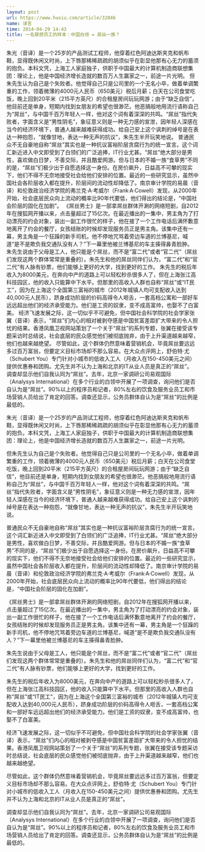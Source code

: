 ```yaml
---
layout: post
url: https://www.huxiu.com/article/32846
name: 译言
time: 2014-04-29 14:43
title: 一名联想员工的样本：中国白领 = 屌丝一族？
---
```

朱光（音译）是一个25岁的产品测试工程师，他穿着红色阿迪达斯夹克和帆布鞋，显得既休闲又时尚，上下唇那稀稀疏疏的胡须似乎在彰显他那有心无力的蓄须的抱负。本科文凭，上海工人家庭独子，供职于中国最大的计算机制造商联想集团：理论上，他是中国经济增长造就的数百万人生赢家之一，前途一片光明。 但朱先生认为自己是个失败者。他觉得自己只是公司里的一个无名小卒，做着单调繁重的工作，领着微薄的4000元人民币（650美元）税后月薪；白天在公司食堂吃饭，晚上回到20平米（215平方英尺）的合租屋房间玩玩网游；由于“缺乏自信”，他目前还是单身，短期内找到女朋友的希望也很渺茫。他恶搞般地用流行语称自己为“屌丝”，与中国千百万年轻人一样，他对这个词有着深深的共鸣。“屌丝”指代失败者，字面含义是“男性阴毛”，象征意义则是一种无力感的宣泄，因年轻人深感在当今的经济环境下，普通人越来越难获得成功。给自己安上这个讽刺的绰号是在表达一种抱怨，“就像甘地，表达一种无声的抗议”，朱先生半开玩笑地说。 普通民众不无自豪地自称“屌丝”其实也是一种抗议富裕阶层贪腐行为的统一宣言。这个词汇新近进入中文即受到了白领们的广泛追捧，IT行业尤甚。“屌丝”绝大部分是男性，喜欢做白日梦，不善交际，并且酷爱网游。但与日本的不婚一族“食草男”不同的是，“屌丝”们极少出于自愿选择这一身份。在房价飙升，日益高不可攀的现实下，他们不得不无奈地接受社会给他们安排的位置。最近的一些研究显示，虽然中国社会各阶层收入都在提升，阶层间的流动性却降低了。南京审计学院的易晨（音译）和伦敦政治经济学院的弗兰克·A·考威尔（Frank·A·Cowell）发现，从2000年开始，社会底层民众向上流动的概率比90年代要低，他们得出的结论是，“中国社会阶层的固化在加剧”。 《屌丝男士》是一部拿屌丝群体开涮的网络短剧，自2012年在搜狐网开播以来，点击量超过了15亿次。在最近播出的一集中，男主角为了打动漂亮的约会对象，装出一副工作很忙的样子，他在接了一个工作电话后满怀歉意地离开了约会的餐厅，女孩结账的时候却发现服务员正是男主角。该集中还有一幕，男主角是一个狂躁的新手司机，他不停地咒骂着旁边车道的兰博基尼，喊道“是不是欺负我交通队没有人？”下一幕里他被兰博基尼的车主揍得鼻青脸肿。 朱先生说由于父母是工人，他只能是个屌丝，而不是“富二代”或者“官二代”（屌丝们发现这两个群体常常是重叠的）。朱先生和他的屌丝同伴们认为，“富二代”和“官二代”有人脉有钞票，他们能够上更好的大学，找到更好的工作。 朱先生的税后年收入为8000美元，在奔向中产的道路上可以轻松秒杀很多人了，但在上海张江高科技园区，他的收入只能算中下水平。但那里的高收入人群也自称“屌丝”或“IT民工”，因为在上海这个全国第三富裕的城市（2012年城镇人均可支配收入达到40,000元人民币），跻身成功阶层的价码高得令人咂舌，一套高档公寓和一部好车远远超出他们的经济承受能力。他们是工资的奴隶，变不成高富帅，也娶不了白富美。 经济飞速发展之际，这一切似乎不可避免，但中国社会科学院的社会学家张翼（音译）表示，“屌丝”们内心的相对被剥夺感是中国贫富差距扩大带来的令人担忧的结果。香港凤凰卫视网站策划了一个关于“屌丝”的系列专题，张翼在接受该专题采访时总结说，社会底层的民众感觉他们被彻底抛弃，由于上升渠道越来越窄，他们也越来越绝望。 尽管如此，这个群体仍然意味着营销机会，毕竟屌丝要远远多过百万富翁，但要定义目标市场却不那么容易。在大众点评网上，舒伯特·尤（Schubert You）专门针对小城市的低收入工人（月收入在150-450美元之间）提供优惠券和团购。尤先生并不认为上海和北京的IT从业人员是真正的“屌丝”。 调查却显示他们自我认同为“屌丝”。去年，北京一家调研公司易观国际（Analysys International）在多个行业的白领中开展了一项调查，询问他们是否自认为是“屌丝”。90%以上的程序员和记者，80%左右的饮食及服务业员工和市场营销人员给出了肯定的回答。调查还显示，公务员群体自认为是“屌丝”的比例是最低的。

朱光（音译）是一个25岁的产品测试工程师，他穿着红色阿迪达斯夹克和帆布鞋，显得既休闲又时尚，上下唇那稀稀疏疏的胡须似乎在彰显他那有心无力的蓄须的抱负。本科文凭，上海工人家庭独子，供职于中国最大的计算机制造商联想集团：理论上，他是中国经济增长造就的数百万人生赢家之一，前途一片光明。

但朱先生认为自己是个失败者。他觉得自己只是公司里的一个无名小卒，做着单调繁重的工作，领着微薄的4000元人民币（650美元）税后月薪；白天在公司食堂吃饭，晚上回到20平米（215平方英尺）的合租屋房间玩玩网游；由于“缺乏自信”，他目前还是单身，短期内找到女朋友的希望也很渺茫。他恶搞般地用流行语称自己为“屌丝”，与中国千百万年轻人一样，他对这个词有着深深的共鸣。“屌丝”指代失败者，字面含义是“男性阴毛”，象征意义则是一种无力感的宣泄，因年轻人深感在当今的经济环境下，普通人越来越难获得成功。给自己安上这个讽刺的绰号是在表达一种抱怨，“就像甘地，表达一种无声的抗议”，朱先生半开玩笑地说。

普通民众不无自豪地自称“屌丝”其实也是一种抗议富裕阶层贪腐行为的统一宣言。这个词汇新近进入中文即受到了白领们的广泛追捧，IT行业尤甚。“屌丝”绝大部分是男性，喜欢做白日梦，不善交际，并且酷爱网游。但与日本的不婚一族“食草男”不同的是，“屌丝”们极少出于自愿选择这一身份。在房价飙升，日益高不可攀的现实下，他们不得不无奈地接受社会给他们安排的位置。最近的一些研究显示，虽然中国社会各阶层收入都在提升，阶层间的流动性却降低了。南京审计学院的易晨（音译）和伦敦政治经济学院的弗兰克·A·考威尔（Frank·A·Cowell）发现，从2000年开始，社会底层民众向上流动的概率比90年代要低，他们得出的结论是，“中国社会阶层的固化在加剧”。

《屌丝男士》是一部拿屌丝群体开涮的网络短剧，自2012年在搜狐网开播以来，点击量超过了15亿次。在最近播出的一集中，男主角为了打动漂亮的约会对象，装出一副工作很忙的样子，他在接了一个工作电话后满怀歉意地离开了约会的餐厅，女孩结账的时候却发现服务员正是男主角。该集中还有一幕，男主角是一个狂躁的新手司机，他不停地咒骂着旁边车道的兰博基尼，喊道“是不是欺负我交通队没有人？”下一幕里他被兰博基尼的车主揍得鼻青脸肿。

朱先生说由于父母是工人，他只能是个屌丝，而不是“富二代”或者“官二代”（屌丝们发现这两个群体常常是重叠的）。朱先生和他的屌丝同伴们认为，“富二代”和“官二代”有人脉有钞票，他们能够上更好的大学，找到更好的工作。

朱先生的税后年收入为8000美元，在奔向中产的道路上可以轻松秒杀很多人了，但在上海张江高科技园区，他的收入只能算中下水平。但那里的高收入人群也自称“屌丝”或“IT民工”，因为在上海这个全国第三富裕的城市（2012年城镇人均可支配收入达到40,000元人民币），跻身成功阶层的价码高得令人咂舌，一套高档公寓和一部好车远远超出他们的经济承受能力。他们是工资的奴隶，变不成高富帅，也娶不了白富美。

经济飞速发展之际，这一切似乎不可避免，但中国社会科学院的社会学家张翼（音译）表示，“屌丝”们内心的相对被剥夺感是中国贫富差距扩大带来的令人担忧的结果。香港凤凰卫视网站策划了一个关于“屌丝”的系列专题，张翼在接受该专题采访时总结说，社会底层的民众感觉他们被彻底抛弃，由于上升渠道越来越窄，他们也越来越绝望。

尽管如此，这个群体仍然意味着营销机会，毕竟屌丝要远远多过百万富翁，但要定义目标市场却不那么容易。在大众点评网上，舒伯特·尤（Schubert You）专门针对小城市的低收入工人（月收入在150-450美元之间）提供优惠券和团购。尤先生并不认为上海和北京的IT从业人员是真正的“屌丝”。

调查却显示他们自我认同为“屌丝”。去年，北京一家调研公司易观国际（Analysys International）在多个行业的白领中开展了一项调查，询问他们是否自认为是“屌丝”。90%以上的程序员和记者，80%左右的饮食及服务业员工和市场营销人员给出了肯定的回答。调查还显示，公务员群体自认为是“屌丝”的比例是最低的。

